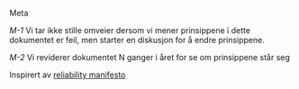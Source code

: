 Meta 

*M-1* Vi tar ikke stille omveier dersom vi mener prinsippene i dette dokumentet er feil, men starter en diskusjon for å endre prinsippene.

*M-2* Vi reviderer dokumentet N ganger i året for se om prinsippene står seg



Inspirert av [reliability manifesto](https://tech.deliveryhero.com/our-reliability-manifesto/)
